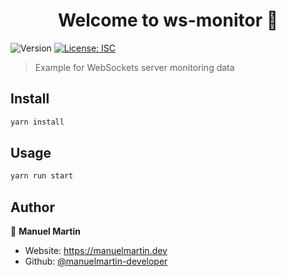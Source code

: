 <h1 align="center">Welcome to ws-monitor 👋</h1>
<p>
  <img alt="Version" src="https://img.shields.io/badge/version-1.0.0-blue.svg?cacheSeconds=2592000" />
  <a href="#" target="_blank">
    <img alt="License: ISC" src="https://img.shields.io/badge/License-ISC-yellow.svg" />
  </a>
</p>

> Example for WebSockets server monitoring data

## Install

```sh
yarn install
```

## Usage

```sh
yarn run start
```

## Author

👤 **Manuel Martin**

- Website: https://manuelmartin.dev
- Github: [@manuelmartin-developer](https://github.com/manuelmartin-developer)
